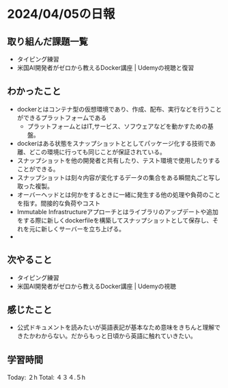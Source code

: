 # 2024/04/05の日報
## 取り組んだ課題一覧
* タイピング練習
* 米国AI開発者がゼロから教えるDocker講座 | Udemyの視聴と復習
## わかったこと
* dockerとはコンテナ型の仮想環境であり、作成、配布、実行などを行うことができるプラットフォームである
  *  プラットフォームとはIT,サービス、ソフウェアなどを動かすための基盤。
*  dockerはある状態をスナップショットととしてパッケージ化する技術であ離、どこの環境に行っても同じことが保証されている。
  *  スナップショットを他の開発者と共有したり、テスト環境で使用したりすることができる。
  *  スナップショットは刻々内容が変化するデータの集合をある瞬間丸ごと写し取った複製。
*  オーバーヘッドとは何かをするときに一緒に発生する他の処理や負荷のことを指す。間接的な負荷やコスト
*  Immutable Infrastructureアプローチとはライブラリのアップデートや追加をする際に新しくdockerfileを構築してスナップショットとして保存し、それを元に新しくサーバーを立ち上げる。
*           
## 次やること
* タイピング練習
* 米国AI開発者がゼロから教えるDocker講座 | Udemyの視聴
## 感じたこと
* 公式ドキュメントを読みたいが英語表記が基本なため意味をきちんと理解できたかわからない。だからもっと日頃から英語に触れていきたい。
##  学習時間
Today: ２h
Total: ４３４.５h
